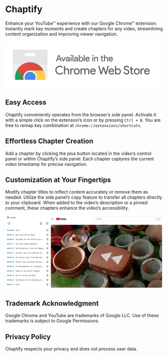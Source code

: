 # Chaptify

Enhance your YouTube™ experience with our Google Chrome™ extension. Instantly mark key moments and create chapters for any video, streamlining content organization and improving viewer navigation.

[![Available in the Chrome Web Store](images/chrome-badge.png)](https://chromewebstore.google.com/detail/chaptify/pmefnenghpffpbchjfbilhhidookobak)

## Easy Access

Chaptify conveniently operates from the browser’s side panel. Activate it with a simple click on the extension’s icon or by pressing `Ctrl + B`. You are free to remap key combination at `chrome://extensions/shortcuts`.

## Effortless Chapter Creation

Add a chapter by clicking the plus button located in the video’s control panel or within Chaptify’s side panel. Each chapter captures the current video timestamp for precise navigation.

## Customization at Your Fingertips

Modify chapter titles to reflect content accurately or remove them as needed. Utilize the side panel’s copy feature to transfer all chapters directly to your clipboard. When added to the video’s description or a pinned comment, these chapters enhance the video’s accessibility.

![Screenshot of the Chaptify extension](images/screenshot.jpg)

## Trademark Acknowledgment

Google Chrome and YouTube are trademarks of Google LLC. Use of these trademarks is subject to Google Permissions.

## Privacy Policy

Chaptify respects your privacy and does not process user data.
